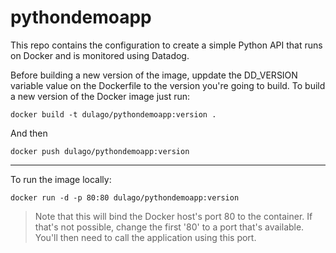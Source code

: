 # pythondemoapp
This repo contains the configuration to create a simple Python API that runs on Docker and is monitored using Datadog.

Before building a new version of the image, uppdate the DD_VERSION variable value on the Dockerfile to the version you're going to build.
To build a new version of the Docker image just run:
``` 
docker build -t dulago/pythondemoapp:version .
```
And then
``` 
docker push dulago/pythondemoapp:version
```
-------------------------------------------------
To run the image locally:
``` 
docker run -d -p 80:80 dulago/pythondemoapp:version
```
> Note that this will bind the Docker host's port 80 to the container. If that's not possible, change the first '80' to a port that's available. You'll then need to call the application using this port.


